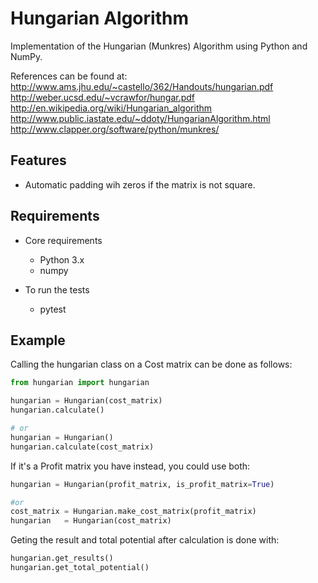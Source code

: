 # Hungarian Algorithm

Implementation of the Hungarian (Munkres) Algorithm using Python and NumPy.

References can be found at:
  http://www.ams.jhu.edu/~castello/362/Handouts/hungarian.pdf
  http://weber.ucsd.edu/~vcrawfor/hungar.pdf
  http://en.wikipedia.org/wiki/Hungarian_algorithm
  http://www.public.iastate.edu/~ddoty/HungarianAlgorithm.html
  http://www.clapper.org/software/python/munkres/


## Features

- Automatic padding wih zeros if the matrix is not square.

## Requirements

- Core requirements
  - Python 3.x
  - numpy

- To run the tests
  - pytest


## Example

Calling the hungarian class on a Cost matrix can be done as follows:
```python
from hungarian import hungarian

hungarian = Hungarian(cost_matrix)
hungarian.calculate()

# or
hungarian = Hungarian()
hungarian.calculate(cost_matrix)
```

If it's a Profit matrix you have instead, you could use both:
```python
hungarian = Hungarian(profit_matrix, is_profit_matrix=True)

#or
cost_matrix = Hungarian.make_cost_matrix(profit_matrix)
hungarian   = Hungarian(cost_matrix)
```

Geting the result and total potential after calculation is done with:
```python
hungarian.get_results()
hungarian.get_total_potential()
```
